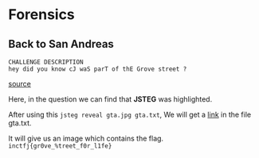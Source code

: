 # Forensics  
## Back to San Andreas  

```
CHALLENGE DESCRIPTION
hey did you know cJ waS parT of thE Grove street ?
```
[source](https://vpframework.s3.amazonaws.com/files/challenge/av_b7cfaf3c-883f-4818-8da2-0bcd8360fbb8.jpg)  

Here, in the question we can find that **JSTEG** was highlighted.  

After using this ```jsteg reveal gta.jpg gta.txt```, We will get a [link](https://ibb.co/3s8d1bv) in the file gta.txt.  

It will give us an image which contains the flag.
```inctfj{gr0ve_%treet_f0r_l1fe}```
